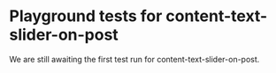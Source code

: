 # Playground tests for content-text-slider-on-post
We are still awaiting the first test run for content-text-slider-on-post.
